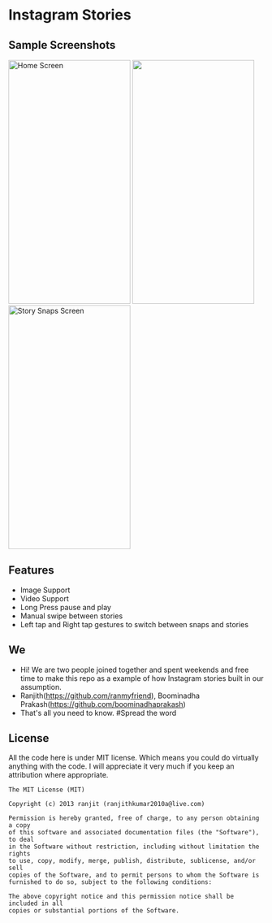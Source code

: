 Instagram Stories
=================

## Sample Screenshots
<a href="url"><img src="https://github.com/drawRect/Instagram_Stories/blob/Boomi/Optimisation/InstagramStories/Sample%20Screenshots/xrjpeg-1.jpg" width="240" height="480" title="Home Screen"></a> <a href="url"><img src="https://github.com/drawRect/Instagram_Stories/blob/Boomi/Optimisation/InstagramStories/Sample%20Screenshots/demo.gif" height="480" width="240"></a> <a href="url"><img src="https://github.com/drawRect/Instagram_Stories/blob/Boomi/Optimisation/InstagramStories/Sample%20Screenshots/xrjpeg-2.jpg" width="240" height="480" title="Story Snaps Screen"></a>

## Features
* Image Support
* Video Support
* Long Press pause and play
* Manual swipe between stories
* Left tap and Right tap gestures to switch between snaps and stories

## We
* Hi! We are two people joined together and spent weekends and free time to make this repo as a example of how Instagram stories built in our assumption.
* Ranjith(https://github.com/ranmyfriend), Boominadha Prakash(https://github.com/boominadhaprakash)
* That's all you need to know.
#Spread the word

## License

All the code here is under MIT license. Which means you could do virtually anything with the code.
I will appreciate it very much if you keep an attribution where appropriate.

    The MIT License (MIT)
    
    Copyright (c) 2013 ranjit (ranjithkumar2010a@live.com)
    
    Permission is hereby granted, free of charge, to any person obtaining a copy
    of this software and associated documentation files (the "Software"), to deal
    in the Software without restriction, including without limitation the rights
    to use, copy, modify, merge, publish, distribute, sublicense, and/or sell
    copies of the Software, and to permit persons to whom the Software is
    furnished to do so, subject to the following conditions:
    
    The above copyright notice and this permission notice shall be included in all
    copies or substantial portions of the Software.
